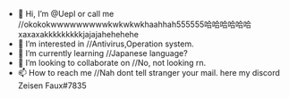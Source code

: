 - 👋 Hi, I’m @Uepl or call me //okokokwwwwwwwwwkwkwkwkhaahhah555555哈哈哈哈哈哈xaxaxakkkkkkkkkjajajahehehehe
- 👀 I’m interested in
    //Antivirus,Operation system.
- 🌱 I’m currently learning
    //Japanese language?
- 💞️ I’m looking to collaborate on
    //No, not looking rn.
- 📫 How to reach me 
    //Nah dont tell stranger your mail.
        here my discord Zeisen Faux#7835

<!---
Uepl/Uepl is a ✨ special ✨ repository because its `README.md` (this file) appears on your GitHub profile.
You can click the Preview link to take a look at your changes.
--->
